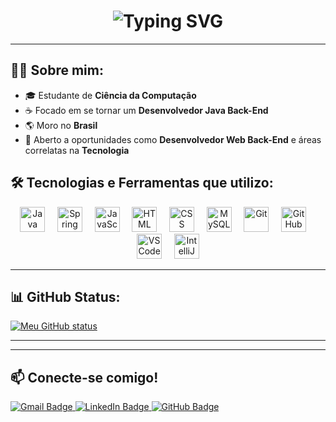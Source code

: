 <h1 align="center">
  <img src="https://readme-typing-svg.demolab.com/?font=Fira+Code&duration=3000&pause=1000&color=00FF00&center=true&vCenter=true&width=435&lines=Hello+World%2C+I'm+David" alt="Typing SVG" />
</h1>

---

## 🧑‍💻 Sobre mim:

- 🎓 Estudante de **Ciência da Computação**
- ☕ Focado em se tornar um **Desenvolvedor Java Back-End**
- 🌎 Moro no **Brasil**
- 💼 Aberto a oportunidades como **Desenvolvedor Web Back-End** e áreas correlatas na **Tecnologia**

## 🛠️ Tecnologias e Ferramentas que utilizo:

<p align="center">
  <img src="https://cdn.jsdelivr.net/gh/devicons/devicon/icons/java/java-original.svg" height="40" alt="Java"/>
  &nbsp;&nbsp;&nbsp;
  <img src="https://cdn.jsdelivr.net/gh/devicons/devicon/icons/spring/spring-original.svg" height="40" alt="Spring"/>
  &nbsp;&nbsp;&nbsp;
  <img src="https://cdn.jsdelivr.net/gh/devicons/devicon/icons/javascript/javascript-original.svg" height="40" alt="JavaScript"/>
  &nbsp;&nbsp;&nbsp;
  <img src="https://cdn.jsdelivr.net/gh/devicons/devicon/icons/html5/html5-original.svg" height="40" alt="HTML"/>
  &nbsp;&nbsp;&nbsp;
  <img src="https://cdn.jsdelivr.net/gh/devicons/devicon/icons/css3/css3-original.svg" height="40" alt="CSS"/>
  &nbsp;&nbsp;&nbsp;
  <img src="https://cdn.jsdelivr.net/gh/devicons/devicon/icons/mysql/mysql-original.svg" height="40" alt="MySQL"/>
  &nbsp;&nbsp;&nbsp;
  <img src="https://cdn.jsdelivr.net/gh/devicons/devicon/icons/git/git-original.svg" height="40" alt="Git"/>
  &nbsp;&nbsp;&nbsp;
  <img src="https://cdn.jsdelivr.net/gh/devicons/devicon/icons/github/github-original.svg" height="40" alt="GitHub"/>
  &nbsp;&nbsp;&nbsp;
  <img src="https://cdn.jsdelivr.net/gh/devicons/devicon/icons/vscode/vscode-original.svg" height="40" alt="VS Code"/>
  &nbsp;&nbsp;&nbsp;
  <img src="https://cdn.jsdelivr.net/gh/devicons/devicon/icons/intellij/intellij-original.svg" height="40" alt="IntelliJ"/>
</p>

---

## 📊 GitHub Status:

[![Meu GitHub status](https://github-readme-stats.vercel.app/api?username=Axtes&show_icons=true&theme=radical)](https://github.com/Axtes)

---

---

## 📫 Conecte-se comigo!

<p align="left">
  <a href="mailto:david.sobral.profissional645@gmail.com" target="_blank">
    <img src="https://img.shields.io/badge/Gmail-D14836?style=for-the-badge&logo=gmail&logoColor=white" alt="Gmail Badge"/>
  </a>
  <a href="https://www.linkedin.com/in/dev-dav/" target="_blank">
    <img src="https://img.shields.io/badge/LinkedIn-0A66C2?style=for-the-badge&logo=linkedin&logoColor=white" alt="LinkedIn Badge"/>
  </a>
  <a href="https://github.com/Axtes" target="_blank">
    <img src="https://img.shields.io/badge/GitHub-181717?style=for-the-badge&logo=github&logoColor=white" alt="GitHub Badge"/>
  </a>
</p>
